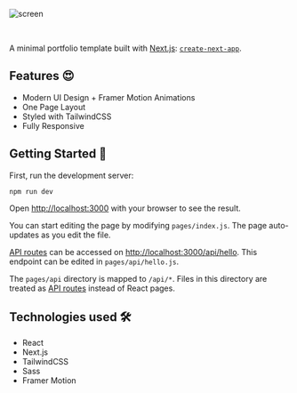 ![screen](https://user-images.githubusercontent.com/44870518/191070088-72c38f55-41b4-4389-b66b-dfe8646891ae.gif)

<br/>

A minimal portfolio template built with [Next.js](https://nextjs.org/): [`create-next-app`](https://github.com/vercel/next.js/tree/canary/packages/create-next-app).


## Features 😍
<ul>
<li>Modern UI Design + Framer Motion Animations</li>
<li>One Page Layout</li>
<li>Styled with TailwindCSS</li>
<li>Fully Responsive</li>
</ul>


## Getting Started 🍪

First, run the development server:

```
npm run dev
```

Open [http://localhost:3000](http://localhost:3000) with your browser to see the result.

You can start editing the page by modifying `pages/index.js`. The page auto-updates as you edit the file.

[API routes](https://nextjs.org/docs/api-routes/introduction) can be accessed on [http://localhost:3000/api/hello](http://localhost:3000/api/hello). This endpoint can be edited in `pages/api/hello.js`.

The `pages/api` directory is mapped to `/api/*`. Files in this directory are treated as [API routes](https://nextjs.org/docs/api-routes/introduction) instead of React pages.
<br/>

## Technologies used 🛠️

<ul>
<li>React</li>
<li>Next.js</li>
<li>TailwindCSS</li>
<li>Sass</li>
<li>Framer Motion</li>
</ul>




